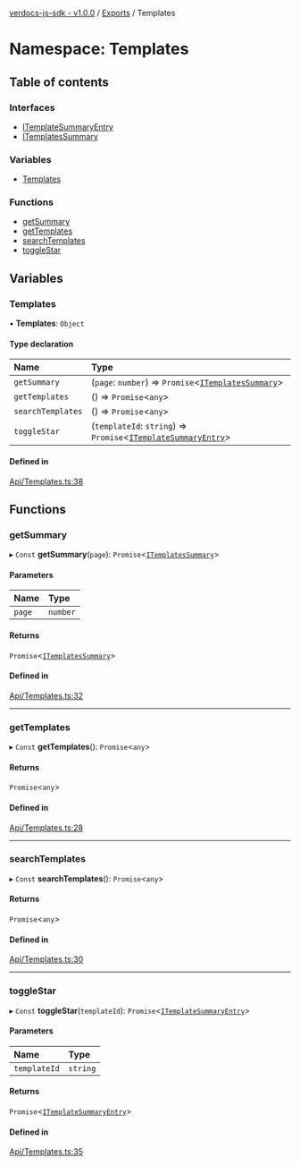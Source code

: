 [verdocs-js-sdk - v1.0.0](../README.md) / [Exports](../modules.md) / Templates

# Namespace: Templates

## Table of contents

### Interfaces

- [ITemplateSummaryEntry](../interfaces/Templates.ITemplateSummaryEntry.md)
- [ITemplatesSummary](../interfaces/Templates.ITemplatesSummary.md)

### Variables

- [Templates](Templates.md#templates)

### Functions

- [getSummary](Templates.md#getsummary)
- [getTemplates](Templates.md#gettemplates)
- [searchTemplates](Templates.md#searchtemplates)
- [toggleStar](Templates.md#togglestar)

## Variables

### Templates

• **Templates**: `Object`

#### Type declaration

| Name | Type |
| :------ | :------ |
| `getSummary` | (`page`: `number`) => `Promise`<[`ITemplatesSummary`](../interfaces/Templates.ITemplatesSummary.md)\> |
| `getTemplates` | () => `Promise`<`any`\> |
| `searchTemplates` | () => `Promise`<`any`\> |
| `toggleStar` | (`templateId`: `string`) => `Promise`<[`ITemplateSummaryEntry`](../interfaces/Templates.ITemplateSummaryEntry.md)\> |

#### Defined in

[Api/Templates.ts:38](https://github.com/Verdocs/js-sdk/blob/368138d/src/Api/Templates.ts#L38)

## Functions

### getSummary

▸ `Const` **getSummary**(`page`): `Promise`<[`ITemplatesSummary`](../interfaces/Templates.ITemplatesSummary.md)\>

#### Parameters

| Name | Type |
| :------ | :------ |
| `page` | `number` |

#### Returns

`Promise`<[`ITemplatesSummary`](../interfaces/Templates.ITemplatesSummary.md)\>

#### Defined in

[Api/Templates.ts:32](https://github.com/Verdocs/js-sdk/blob/368138d/src/Api/Templates.ts#L32)

___

### getTemplates

▸ `Const` **getTemplates**(): `Promise`<`any`\>

#### Returns

`Promise`<`any`\>

#### Defined in

[Api/Templates.ts:28](https://github.com/Verdocs/js-sdk/blob/368138d/src/Api/Templates.ts#L28)

___

### searchTemplates

▸ `Const` **searchTemplates**(): `Promise`<`any`\>

#### Returns

`Promise`<`any`\>

#### Defined in

[Api/Templates.ts:30](https://github.com/Verdocs/js-sdk/blob/368138d/src/Api/Templates.ts#L30)

___

### toggleStar

▸ `Const` **toggleStar**(`templateId`): `Promise`<[`ITemplateSummaryEntry`](../interfaces/Templates.ITemplateSummaryEntry.md)\>

#### Parameters

| Name | Type |
| :------ | :------ |
| `templateId` | `string` |

#### Returns

`Promise`<[`ITemplateSummaryEntry`](../interfaces/Templates.ITemplateSummaryEntry.md)\>

#### Defined in

[Api/Templates.ts:35](https://github.com/Verdocs/js-sdk/blob/368138d/src/Api/Templates.ts#L35)
